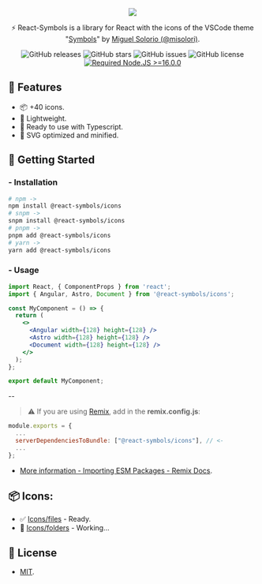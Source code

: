 <div align="center">
<a href="https://www.npmjs.com/package/@react-symbols/icons">
<img src="https://i.ibb.co/FVtQNWq/react-symbols-readme-banner.png">
</a>

<p>⚡ React-Symbols is a library for React with the icons of the VSCode theme "<a href="https://github.com/misolori/vscode-symbols" target="_blank">Symbols</a>" by <a href="https://github.com/misolori" target="_blank">Miguel Solorio (@misolori)</a>.</p>

![GitHub releases](https://img.shields.io/github/release/pheralb/react-symbols)
![GitHub stars](https://img.shields.io/github/stars/pheralb/react-symbols)
![GitHub issues](https://img.shields.io/github/issues/pheralb/react-symbols)
![GitHub license](https://img.shields.io/github/license/pheralb/react-symbols)
[![Required Node.JS >=16.0.0](https://img.shields.io/static/v1?label=node&message=%20%3E=16.0.0&logo=node.js&color=3f893e)](https://nodejs.org/about/releases)

</div>

## 🎉 Features

- 📦 +40 icons.
- 🍃 Lightweight.
- 💙 Ready to use with Typescript.
- 🧡 SVG optimized and minified.

## 🚀 Getting Started

### - Installation

```bash
# npm ->
npm install @react-symbols/icons
# snpm ->
snpm install @react-symbols/icons
# pnpm ->
pnpm add @react-symbols/icons
# yarn ->
yarn add @react-symbols/icons
```

### - Usage

```jsx
import React, { ComponentProps } from 'react';
import { Angular, Astro, Document } from '@react-symbols/icons';

const MyComponent = () => {
  return (
    <>
      <Angular width={128} height={128} />
      <Astro width={128} height={128} />
      <Document width={128} height={128} />
    </>
  );
};

export default MyComponent;
```
--
> ⚠️ If you are using [Remix](https://remix.run/), add in the **remix.config.js**:

```js
module.exports = {
  ...
  serverDependenciesToBundle: ["@react-symbols/icons"], // <-
  ...
};
```

- [More information - Importing ESM Packages - Remix Docs](https://remix.run/docs/en/v1/pages/gotchas#importing-esm-packages).

## 📦 Icons:

- ✅ [Icons/files](https://github.com/miguelsolorio/vscode-symbols/tree/main/src/icons/files) - Ready.
- 🧩 [Icons/folders](https://github.com/miguelsolorio/vscode-symbols/tree/main/src/icons/folders) - Working...

## 🔑 License

- [MIT](https://github.com/pheralb/react-symbols/blob/main/LICENSE).
